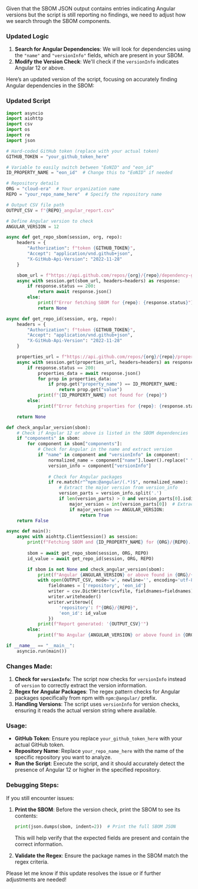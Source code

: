 Given that the SBOM JSON output contains entries indicating Angular versions but the script is still reporting no findings, we need to adjust how we search through the SBOM components. 

### Updated Logic

1. **Search for Angular Dependencies**: We will look for dependencies using the `"name"` and `"versionInfo"` fields, which are present in your SBOM. 
2. **Modify the Version Check**: We'll check if the `versionInfo` indicates Angular 12 or above.

Here’s an updated version of the script, focusing on accurately finding Angular dependencies in the SBOM:

### Updated Script

```python
import asyncio
import aiohttp
import csv
import os
import re
import json

# Hard-coded GitHub token (replace with your actual token)
GITHUB_TOKEN = "your_github_token_here"

# Variable to easily switch between "EoNID" and "eon_id"
ID_PROPERTY_NAME = "eon_id"  # Change this to "EoNID" if needed

# Repository details
ORG = "cloud-era"  # Your organization name
REPO = "your_repo_name_here"  # Specify the repository name

# Output CSV file path
OUTPUT_CSV = f"{REPO}_angular_report.csv"

# Define Angular version to check
ANGULAR_VERSION = 12

async def get_repo_sbom(session, org, repo):
    headers = {
        "Authorization": f"token {GITHUB_TOKEN}",
        "Accept": "application/vnd.github+json",
        "X-GitHub-Api-Version": "2022-11-28"
    }

    sbom_url = f"https://api.github.com/repos/{org}/{repo}/dependency-graph/sbom"
    async with session.get(sbom_url, headers=headers) as response:
        if response.status == 200:
            return await response.json()
        else:
            print(f"Error fetching SBOM for {repo}: {response.status}")
            return None

async def get_repo_id(session, org, repo):
    headers = {
        "Authorization": f"token {GITHUB_TOKEN}",
        "Accept": "application/vnd.github+json",
        "X-GitHub-Api-Version": "2022-11-28"
    }

    properties_url = f"https://api.github.com/repos/{org}/{repo}/properties/values"
    async with session.get(properties_url, headers=headers) as response:
        if response.status == 200:
            properties_data = await response.json()
            for prop in properties_data:
                if prop.get("property_name") == ID_PROPERTY_NAME:
                    return prop.get("value")
            print(f"{ID_PROPERTY_NAME} not found for {repo}")
        else:
            print(f"Error fetching properties for {repo}: {response.status}")

    return None

def check_angular_version(sbom):
    # Check if Angular 12 or above is listed in the SBOM dependencies
    if "components" in sbom:
        for component in sbom["components"]:
            # Check for Angular in the name and extract version
            if "name" in component and "versionInfo" in component:
                normalized_name = component["name"].lower().replace(" ", "")
                version_info = component["versionInfo"]
                
                # Check for Angular packages
                if re.match(r"^npm:@angular/(.*)$", normalized_name):
                    # Extract the major version from version_info
                    version_parts = version_info.split('.')
                    if len(version_parts) > 0 and version_parts[0].isdigit():
                        major_version = int(version_parts[0])  # Extract major version
                        if major_version >= ANGULAR_VERSION:
                            return True
    return False

async def main():
    async with aiohttp.ClientSession() as session:
        print(f"Fetching SBOM and {ID_PROPERTY_NAME} for {ORG}/{REPO}...")
        
        sbom = await get_repo_sbom(session, ORG, REPO)
        id_value = await get_repo_id(session, ORG, REPO)

        if sbom is not None and check_angular_version(sbom):
            print(f"Angular {ANGULAR_VERSION} or above found in {ORG}/{REPO}.")
            with open(OUTPUT_CSV, mode='w', newline='', encoding='utf-8') as csvfile:
                fieldnames = ['repository', 'eon_id']
                writer = csv.DictWriter(csvfile, fieldnames=fieldnames)
                writer.writeheader()
                writer.writerow({
                    'repository': f"{ORG}/{REPO}",
                    'eon_id': id_value
                })
            print(f"Report generated: '{OUTPUT_CSV}'")
        else:
            print(f"No Angular {ANGULAR_VERSION} or above found in {ORG}/{REPO}.")

if __name__ == "__main__":
    asyncio.run(main())
```

### Changes Made:
1. **Check for `versionInfo`**: The script now checks for `versionInfo` instead of `version` to correctly extract the version information.
2. **Regex for Angular Packages**: The regex pattern checks for Angular packages specifically from npm with `npm:@angular/` prefix.
3. **Handling Versions**: The script uses `versionInfo` for version checks, ensuring it reads the actual version string where available.

### Usage:
- **GitHub Token**: Ensure you replace `your_github_token_here` with your actual GitHub token.
- **Repository Name**: Replace `your_repo_name_here` with the name of the specific repository you want to analyze.
- **Run the Script**: Execute the script, and it should accurately detect the presence of Angular 12 or higher in the specified repository.

### Debugging Steps:
If you still encounter issues:
1. **Print the SBOM**: Before the version check, print the SBOM to see its contents:
   ```python
   print(json.dumps(sbom, indent=2))  # Print the full SBOM JSON
   ```
   This will help verify that the expected fields are present and contain the correct information.

2. **Validate the Regex**: Ensure the package names in the SBOM match the regex criteria.

Please let me know if this update resolves the issue or if further adjustments are needed!
